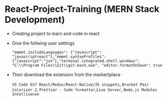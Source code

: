 # React-Project-Training (MERN Stack Development)

- Creating project to learn and code in react

- Give the follwing user settings 

    `"emmet.includeLanguages": {"javascript": "javascriptreact"},"emmet.syntaxProfiles": {"javascript":"jsx"},"terminal.integrated.shell.windows": "C:\\Program Files\\Git\\git-bash.exe", "editor.formatOnSave": true`

- Then download the extension from the markertplace 

    `VS Code ES7 React/Redux/React-Native/JS snippets`, `Bracket Pair Colorizer 2`, `Prettier - Code formatter`,`Live Server`, `Node.js Modules Intellisense`

